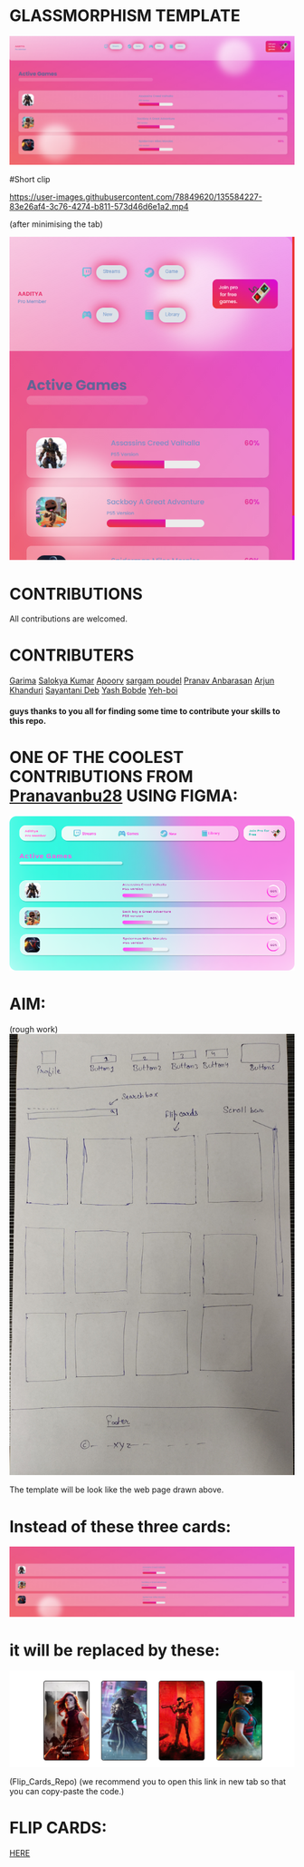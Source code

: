 # GLASSMORPHISM TEMPLATE

![](https://github.com/AADI-1331/glassmorphism-template/blob/file/static/images/ssupdate.png)

#Short clip


https://user-images.githubusercontent.com/78849620/135584227-83e26af4-3c76-4274-b811-573d46d6e1a2.mp4

(after minimising the tab)

![](https://github.com/AADI-1331/glassmorphism-template/blob/file/static/images/ssupdatesink.png)

# CONTRIBUTIONS

All contributions are welcomed.

# CONTRIBUTERS
  [Garima](https://github.com/Garima-7)
  [Salokya Kumar](https://github.com/ksalokya)
  [Apoorv](https://github.com/apoorvcodes)
  [sargam poudel](https://github.com/sargam-poudel)
  [Pranav Anbarasan](https://github.com/Pranavanbu28)
  [Arjun Khanduri](https://github.com/arjun-khanduri)
  [Sayantani Deb](https://github.com/SayantaniDeb)
  [Yash Bobde](https://github.com/Yash-Bobde)
  [Yeh-boi](https://github.com/Yeh-boi)

<h4>guys thanks to you all for finding some time to contribute your skills to this repo.</h4>

# ONE OF THE COOLEST CONTRIBUTIONS FROM  [Pranavanbu28](https://github.com/Pranavanbu28) USING FIGMA:

![](https://github.com/AADI-1331/glassmorphism-template/blob/file/wireframe/wireframe.png)











# AIM:

(rough work)
![](https://github.com/AADI-1331/glassmorphism-template/blob/file/static/images/rough_work.jpg)



The template will be look like the web page drawn above.

# Instead of these three cards:
![](https://github.com/AADI-1331/glassmorphism-template/blob/file/static/images/3.png)

# it will be replaced by these:

![](https://github.com/AADI-1331/glassmorphism-template/blob/file/static/images/mob.png)

(Flip_Cards_Repo)
(we recommend you to open this link in new tab so that you can copy-paste the code.)

# FLIP CARDS:
[HERE](https://github.com/AADI-1331/Flip_Cards_Using_htm_and_css)


